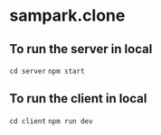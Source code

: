 # sampark.clone

## To run the server in local

`cd server`
`npm start`

## To run the client in local

`cd client`
`npm run dev`
